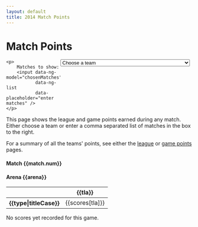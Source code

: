 ```yaml
---
layout: default
title: 2014 Match Points
---
```

<style type="text/css">
/* first column is more headers */
.scores .match:nth-child(2) { background-color: {{corners[0].colour|hexLighter:0.5}}; }
.scores .match:nth-child(3) { background-color: {{corners[1].colour|hexLighter:0.5}}; }
.scores .match:nth-child(4) { background-color: {{corners[2].colour|hexLighter:0.5}}; }
.scores .match:nth-child(5) { background-color: {{corners[3].colour|hexLighter:0.5}}; }
</style>

# Match Points

<div id="match-chooser">
    <!--- NB: local width style as otherwise Select2 doesn't get it right -->
    <select data-ng-model="$storage.chosenTeam"
            data-ui-select2
            style="width:350px;float:right;margin-right:7px;"
            >
        <option value="">Choose a team</option>
        <option data-ng-repeat="(tla, info) in teams"
                value="{{tla}}">
            {{tla|teamName:teams}}
        </option>
    </select>

    <p>
        Matches to show:
        <input data-ng-model="chosenMatches"
               data-ng-list
               data-placeholder="enter matches" />
    </p>
</div>

This page shows the league and game points earned during any match.
Either choose a team or enter a comma separated list of matches in the box to the right.

For a summary of all the teams' points, see either the [league](/comp/league) or [game points](/comp/gamepoints) pages.

<div class="points" data-ng-repeat="match in fetchedMatches|matchSort">
    <h4>Match {{match.num}}</h4>
    <div class="game"
         data-ng-repeat="(arena, game) in match.games">
        <h4>Arena {{arena}}</h4>
        <table class="scores" data-ng-if="game.scores">
            <thead>
                <tr>
                    <th></th>
                    <th data-ng-repeat="tla in game.teams"
                        data-ng-class="{match: tla==$storage.chosenTeam}">
                        {{tla}}
                    </th>
                </tr>
            </thead>
            <tr data-ng-repeat="(type, scores) in game.scores">
                <th>{{type|titleCase}}</th>
                <td data-ng-repeat="tla in game.teams"
                    data-ng-class="{match: tla==$storage.chosenTeam}">
                    {{scores[tla]}}
                </td>
            </tr>
        </table>
        <p data-ng-if="!game.scores">No scores yet recorded for this game.</p>
    </div>
</div>
